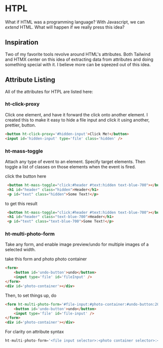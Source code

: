 # HTPL
What if HTML was a programming language? With Javascript, we can *extend* HTML. What will happen if we really press this idea?

## Inspiration
Two of my favorite tools revolve around HTML's attributes. Both Tailwind and HTMX center on this idea of extracting data from attributes and doing something special with it. I believe more can be sqeezed out of this idea.


## Attribute Listing
All of the attributes for HTPL are listed here:

### ht-click-proxy
Click one element, and have it forward the click onto another element. I created this to make it easy to hide a file input and click it using another, prettier, button.
```html
<button ht-click-proxy='#hidden-input'>Click Me!</button>
<input id='hidden-input' type='file' class='hidden' />
```

### ht-mass-toggle
Attach any type of event to an element. Specify target elements. Then toggle a list of classes on those elements when the event is fired.

click the button here
```html
 <button ht-mass-toggle="click:#header #text:hidden text-blue-700"></button>
 <h1 id="header" class="hidden">Header</h1>
 <p id="text" class="hidden">Some Text!</p>
```

to get this result
```html
 <button ht-mass-toggle="click:#header #text:hidden text-blue-700"></button>
 <h1 id="header" class="text-blue-700">Header</h1>
 <p id="text" class="text-blue-700">Some Text!</p>
```


### ht-multi-photo-form
Take any form, and enable image preview/undo for multiple images of a selected width.

take this form and photo photo container
```html
<form>
    <button id='undo-button'>undo</button>
    <input type='file' id='fileInput' />
</form>
<div id='photo-container'></div>
```

Then, to set things up, do
```html
<form ht-multi-photo-form='#file-input:#photo-container:#undo-button:200:flex border rounded'>
    <button id='undo-button'>undo</button>
    <input type='file' id='file-input' />
</form>
<div id='photo-container'></div>
```

For clarity on attribute syntax
```python
ht-multi-photo-form='<file input selector>:<photo container selector>:<undo button selector>:<img width>:<css classes which wrap the output images, seperated by spaces>'
```